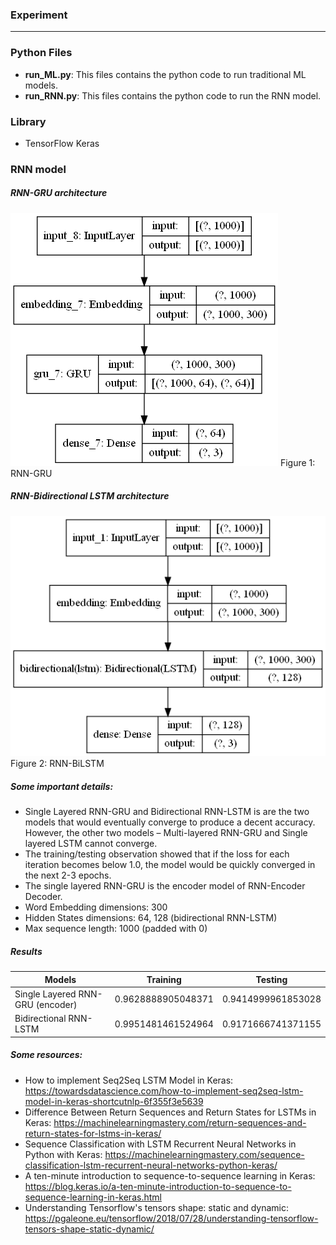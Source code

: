 ### Experiment
---

### Python Files
- **run_ML.py**: This files contains the python code to run traditional ML models.
- **run_RNN.py**: This files contains the python code to run the RNN model.
### Library
- TensorFlow Keras
### RNN model 

##### RNN-GRU architecture
![](../images/experiment/rnn_gru_model.png)
Figure 1: RNN-GRU

##### RNN-Bidirectional LSTM architecture
![](../images/experiment/rnn_model_BiLSTM.png)
Figure 2: RNN-BiLSTM


##### Some important details:
- Single Layered RNN-GRU and Bidirectional RNN-LSTM is are the two models that would eventually converge to produce a decent accuracy. However, the other two models – Multi-layered RNN-GRU and Single layered LSTM cannot converge.
- The training/testing observation showed that if the loss for each iteration becomes below 1.0, the model would be quickly converged in the next 2-3 epochs.
- The single layered RNN-GRU is the encoder model of RNN-Encoder Decoder. 
- Word Embedding dimensions: 300
- Hidden States dimensions: 64, 128 (bidirectional RNN-LSTM)
- Max sequence length: 1000 (padded with 0) 

##### Results
|Models	|Training	|Testing|
| ----------- | ----------- | -----------|
|Single Layered RNN-GRU (encoder)	|0.9628888905048371	|0.9414999961853028|
|Bidirectional RNN-LSTM	|0.9951481461524964|	0.9171666741371155|

##### Some resources:
- How to implement Seq2Seq LSTM Model in Keras: https://towardsdatascience.com/how-to-implement-seq2seq-lstm-model-in-keras-shortcutnlp-6f355f3e5639
- Difference Between Return Sequences and Return States for LSTMs in Keras: https://machinelearningmastery.com/return-sequences-and-return-states-for-lstms-in-keras/
- Sequence Classification with LSTM Recurrent Neural Networks in Python with Keras: https://machinelearningmastery.com/sequence-classification-lstm-recurrent-neural-networks-python-keras/
- A ten-minute introduction to sequence-to-sequence learning in Keras: https://blog.keras.io/a-ten-minute-introduction-to-sequence-to-sequence-learning-in-keras.html
- Understanding Tensorflow's tensors shape: static and dynamic: https://pgaleone.eu/tensorflow/2018/07/28/understanding-tensorflow-tensors-shape-static-dynamic/
